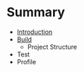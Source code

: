 # Summary

* [Introduction](README.md)
* [Build](ocaml_build_tools.md)
   * Project Structure
* Test
* Profile

